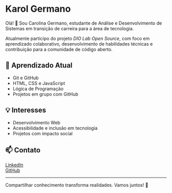 # Karol Germano

Olá! 👋 Sou Carolina Germano, estudante de Análise e Desenvolvimento de Sistemas em transição de carreira para a área de tecnologia.

Atualmente participo do projeto *DIO Lab Open Source*, com foco em aprendizado colaborativo, desenvolvimento de habilidades técnicas e contribuição para a comunidade de código aberto.

## 🌱 Aprendizado Atual
- Git e GitHub
- HTML, CSS e JavaScript
- Lógica de Programação
- Projetos em grupo com GitHub

## 💡 Interesses
- Desenvolvimento Web
- Acessibilidade e inclusão em tecnologia
- Projetos com impacto social

## 📫 Contato
[LinkedIn](https://www.linkedin.com/in/maria-carolina-germano-aa96622a)  
[GitHub](https://github.com/KarolGermano)

---

Compartilhar conhecimento transforma realidades. Vamos juntos! 🚀
